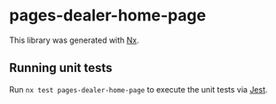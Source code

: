 # pages-dealer-home-page

This library was generated with [Nx](https://nx.dev).

## Running unit tests

Run `nx test pages-dealer-home-page` to execute the unit tests via [Jest](https://jestjs.io).
